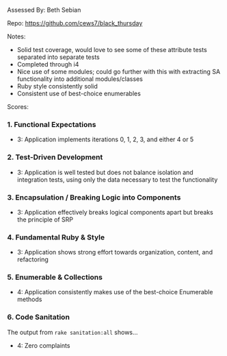 Assessed By: Beth Sebian

Repo: https://github.com/cews7/black_thursday

Notes:
* Solid test coverage, would love to see some of these attribute tests separated into separate tests
* Completed through i4
* Nice use of some modules; could go further with this with extracting SA functionality into additional modules/classes
* Ruby style consistently solid
* Consistent use of best-choice enumerables

Scores:
### 1. Functional Expectations
* 3: Application implements iterations 0, 1, 2, 3, and either 4 or 5

### 2. Test-Driven Development
* 3: Application is well tested but does not balance isolation and integration tests, using only the data necessary to test the functionality

### 3. Encapsulation / Breaking Logic into Components
* 3: Application effectively breaks logical components apart but breaks the principle of SRP

### 4. Fundamental Ruby & Style
* 3:  Application shows strong effort towards organization, content, and refactoring

### 5. Enumerable & Collections
* 4: Application consistently makes use of the best-choice Enumerable methods

### 6. Code Sanitation
The output from `rake sanitation:all` shows...
* 4: Zero complaints
